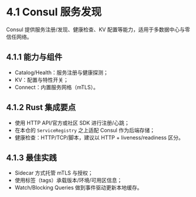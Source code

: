 # 4.1 Consul 服务发现

Consul 提供服务注册/发现、健康检查、KV 配置等能力，适用于多数据中心与零信任网络。

## 4.1.1 能力与组件

- Catalog/Health：服务注册与健康探测；
- KV：配置与特性开关；
- Connect：内置服务网格（mTLS）。

## 4.1.2 Rust 集成要点

- 使用 HTTP API/官方或社区 SDK 进行注册/心跳；
- 在本仓的 `ServiceRegistry` 之上适配 Consul 作为后端存储；
- 健康检查：HTTP/TCP/脚本，建议以 HTTP + liveness/readiness 区分。

## 4.1.3 最佳实践

- Sidecar 方式托管 mTLS 与授权；
- 使用标签（tags）承载版本/环境/可用区信息；
- Watch/Blocking Queries 做到事件驱动更新本地缓存。
